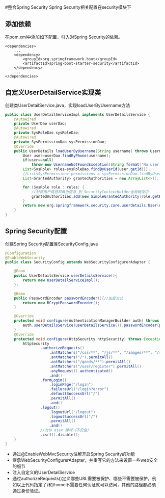 #整合Spring Security
Spring Security相关配置在security模块下

## 添加依赖
在pom.xml中添加如下配置，引入对Spring Security的依赖。
```
<dependencies>
    ...
    <dependency>
        <groupId>org.springframework.boot</groupId>
        <artifactId>spring-boot-starter-security</artifactId>
    </dependency>
    ...
</dependencies>
```
## 自定义UserDetailService实现类

创建类UserDetailService.java，实现loadUserByUsername方法
```java
public class UserDetailServiceImpl implements UserDetailsService {
    @Autowired
    private UserDao userDao;
    @Autowired
    private SysRoleDao sysRoleDao;
    @Autowired
    private SysPermissionDao sysPermissionDao;
    @Override
    public UserDetails loadUserByUsername(String username) throws UsernameNotFoundException {
        User user=userDao.findByPhone(username);
        if(user==null)
            throw new UsernameNotFoundException(String.format("No user found with username '%s'.", username));
        List<SysRole> roles=sysRoleDao.findByUserId(user.getId());
        //List<SysPermission> permissions = sysPermissionDao.findByUserId(user.getId());
        List<GrantedAuthority> grantedAuthorities = new ArrayList<>();

        for (SysRole role : roles) {
            //封装用户信息和角色信息 到 SecurityContextHolder全局缓存中
            grantedAuthorities.add(new SimpleGrantedAuthority(role.getRoleName()));
        }
        return new org.springframework.security.core.userdetails.User(user.getPhone(), user.getPassword(), grantedAuthorities);
    }
}

```
## Spring Security配置

创建Spring Security配置类SecurityConfig.java

```java
@Configuration
@EnableWebSecurity
public class SecurityConfig extends WebSecurityConfigurerAdapter {

    @Bean
    public UserDetailsService userDetailsService(){
        return new UserDetailServiceImpl();
    };

    @Bean
    public PasswordEncoder passwordEncoder(){//加密方式
        return new BCryptPasswordEncoder();
    }

    @Override
    protected void configure(AuthenticationManagerBuilder auth) throws Exception {
        auth.userDetailsService(userDetailsService()).passwordEncoder(passwordEncoder());
    }
    @Override
    protected void configure(HttpSecurity httpSecurity) throws Exception {
        httpSecurity
                .authorizeRequests()
                    .antMatchers("/css/**", "/js/**", "/images/**", "/resources/**").permitAll()
                    .antMatchers("/").permitAll()
                    .antMatchers("/goods/**").permitAll()
                    .antMatchers("/user/register").permitAll()
                    .anyRequest().authenticated()
                    .and()
                .formLogin()
                    .loginPage("/login")
                    .failureUrl("/login?error")
                    .defaultSuccessUrl("/")
                    .permitAll()
                    .and()
                .logout()
                    .logoutUrl("/logout")
                    .logoutSuccessUrl("/")
                    .permitAll()
                    .and()
                //允许 ajax 跨域（不安全）
                .csrf().disable();
    }
}
```
* 通过@EnableWebMvcSecurity注解开启Spring Security的功能
* 继承WebSecurityConfigurerAdapter，并重写它的方法来设置一些web安全的细节
* 注入自定义的UserDetailService
* 通过authorizeRequests()定义哪些URL需要被保护、哪些不需要被保护。例如以上代码指定了/和/home不需要任何认证就可以访问，其他的路径都必须通过身份验证。



